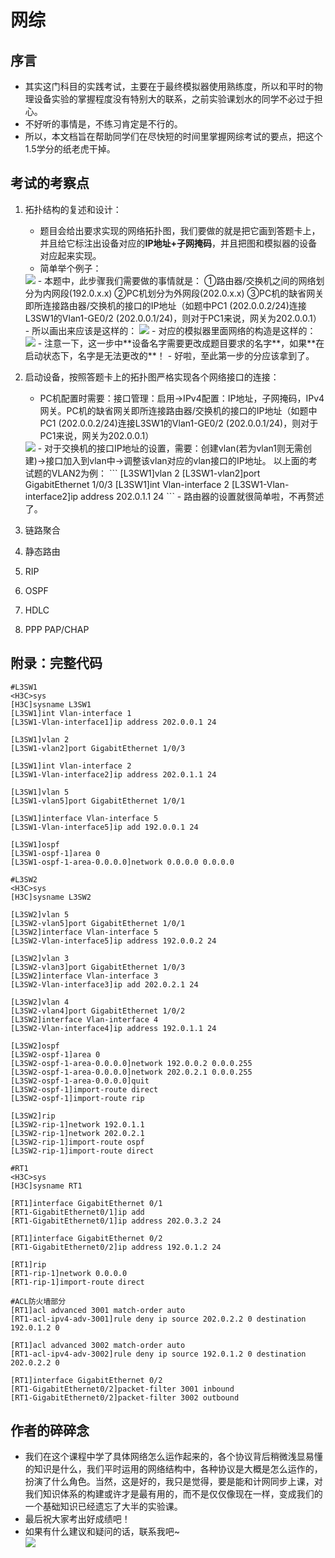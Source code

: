 # 网综
## 序言
-  其实这门科目的实践考试，主要在于最终模拟器使用熟练度，所以和平时的物理设备实验的掌握程度没有特别大的联系，之前实验课划水的同学不必过于担心。
-  不好听的事情是，不练习肯定是不行的。
-  所以，本文档旨在帮助同学们在尽快短的时间里掌握网综考试的要点，把这个1.5学分的纸老虎干掉。

## 考试的考察点
1. 拓扑结构的复述和设计：  
    - 题目会给出要求实现的网络拓扑图，我们要做的就是把它画到答题卡上，并且给它标注出设备对应的**IP地址+子网掩码**，并且把图和模拟器的设备对应起来实现。    
    - 简单举个例子：  
    <img src="/网综考试/网综考试黑白题/1.png">  
    - 本题中，此步骤我们需要做的事情就是：  
        ①路由器/交换机之间的网络划分为内网段(192.0.x.x)  
        ②PC机划分为外网段(202.0.x.x)   
        ③PC机的缺省网关即所连接路由器/交换机的接口的IP地址（如题中PC1 (202.0.0.2/24)连接L3SW1的Vlan1-GE0/2 (202.0.0.1/24)，则对于PC1来说，网关为202.0.0.1）   
    - 所以画出来应该是这样的：  
    <img src="/网综考试/网综考试黑白题/test1.jpg">  
    - 对应的模拟器里面网络的构造是这样的：  
    <img src="/网综考试/网综考试黑白题/test1_tp.jpg">  
    - 注意一下，这一步中**设备名字需要更改成题目要求的名字**，如果**在启动状态下，名字是无法更改的**！  
    - 好啦，至此第一步的分应该拿到了。  

2. 启动设备，按照答题卡上的拓扑图严格实现各个网络接口的连接：   
   -  PC机配置时需要：接口管理：启用->IPv4配置：IP地址，子网掩码，IPv4网关。PC机的缺省网关即所连接路由器/交换机的接口的IP地址（如题中PC1 (202.0.0.2/24)连接L3SW1的Vlan1-GE0/2 (202.0.0.1/24)，则对于PC1来说，网关为202.0.0.1）  
   <img src="/网综考试/网综考试黑白题/test1_pc.png">  
   - 对于交换机的接口IP地址的设置，需要：创建vlan(若为vlan1则无需创建)->接口加入到vlan中->调整该vlan对应的vlan接口的IP地址。  
   以上面的考试题的VLAN2为例：  
       ```
       [L3SW1]vlan 2
       [L3SW1-vlan2]port GigabitEthernet 1/0/3
       [L3SW1]int Vlan-interface 2
       [L3SW1-Vlan-interface2]ip address 202.0.1.1 24
       ```
   - 路由器的设置就很简单啦，不再赘述了。  

3. 链路聚合
4. 静态路由
5. RIP
6. OSPF
7. HDLC
8. PPP PAP/CHAP
   
## 附录：完整代码
```
#L3SW1
<H3C>sys
[H3C]sysname L3SW1
[L3SW1]int Vlan-interface 1
[L3SW1-Vlan-interface1]ip address 202.0.0.1 24

[L3SW1]vlan 2
[L3SW1-vlan2]port GigabitEthernet 1/0/3

[L3SW1]int Vlan-interface 2
[L3SW1-Vlan-interface2]ip address 202.0.1.1 24

[L3SW1]vlan 5
[L3SW1-vlan5]port GigabitEthernet 1/0/1

[L3SW1]interface Vlan-interface 5
[L3SW1-Vlan-interface5]ip add 192.0.0.1 24

[L3SW1]ospf
[L3SW1-ospf-1]area 0
[L3SW1-ospf-1-area-0.0.0.0]network 0.0.0.0 0.0.0.0

#L3SW2
<H3C>sys
[H3C]sysname L3SW2

[L3SW2]vlan 5
[L3SW2-vlan5]port GigabitEthernet 1/0/1
[L3SW2]interface Vlan-interface 5
[L3SW2-Vlan-interface5]ip address 192.0.0.2 24

[L3SW2]vlan 3
[L3SW2-vlan3]port GigabitEthernet 1/0/3
[L3SW2]interface Vlan-interface 3
[L3SW2-Vlan-interface3]ip add 202.0.2.1 24

[L3SW2]vlan 4
[L3SW2-vlan4]port GigabitEthernet 1/0/2
[L3SW2]interface Vlan-interface 4
[L3SW2-Vlan-interface4]ip address 192.0.1.1 24

[L3SW2]ospf
[L3SW2-ospf-1]area 0
[L3SW2-ospf-1-area-0.0.0.0]network 192.0.0.2 0.0.0.255
[L3SW2-ospf-1-area-0.0.0.0]network 202.0.2.1 0.0.0.255
[L3SW2-ospf-1-area-0.0.0.0]quit
[L3SW2-ospf-1]import-route direct
[L3SW2-ospf-1]import-route rip

[L3SW2]rip
[L3SW2-rip-1]network 192.0.1.1
[L3SW2-rip-1]network 202.0.2.1
[L3SW2-rip-1]import-route ospf
[L3SW2-rip-1]import-route direct

#RT1
<H3C>sys
[H3C]sysname RT1

[RT1]interface GigabitEthernet 0/1
[RT1-GigabitEthernet0/1]ip add
[RT1-GigabitEthernet0/1]ip address 202.0.3.2 24

[RT1]interface GigabitEthernet 0/2
[RT1-GigabitEthernet0/2]ip address 192.0.1.2 24

[RT1]rip
[RT1-rip-1]network 0.0.0.0
[RT1-rip-1]import-route direct

#ACL防火墙部分
[RT1]acl advanced 3001 match-order auto
[RT1-acl-ipv4-adv-3001]rule deny ip source 202.0.2.2 0 destination 192.0.1.2 0

[RT1]acl advanced 3002 match-order auto
[RT1-acl-ipv4-adv-3002]rule deny ip source 192.0.1.2 0 destination 202.0.2.2 0

[RT1]interface GigabitEthernet 0/2
[RT1-GigabitEthernet0/2]packet-filter 3001 inbound
[RT1-GigabitEthernet0/2]packet-filter 3002 outbound

```

## 作者的碎碎念
- 我们在这个课程中学了具体网络怎么运作起来的，各个协议背后稍微浅显易懂的知识是什么，我们平时运用的网络结构中，各种协议是大概是怎么运作的，扮演了什么角色。当然，这是好的，我只是觉得，要是能和计网同步上课，对我们知识体系的构建或许才是最有用的，而不是仅仅像现在一样，变成我们的一个基础知识已经遗忘了大半的实验课。
- 最后祝大家考出好成绩吧！
- 如果有什么建议和疑问的话，联系我吧~  
    <img src="/网综考试/网综考试黑白题/test1_tp.jpg"> 